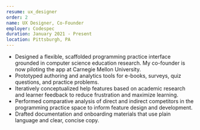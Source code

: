 ```yaml
---
resume: ux_designer
order: 2
name: UX Designer, Co-Founder
employer: Codespec
duration: January 2021 - Present
location: Pittsburgh, PA
---
```


- Designed a flexible, scaffolded programming practice interface grounded in computer science education research. My co-founder is now piloting the app at Carnegie Mellon University.
- Prototyped authoring and analytics tools for e-books, surveys, quiz questions, and practice problems.
- Iteratively conceptualized help features based on academic research and learner feedback to reduce frustration and maximize learning.
- Performed comparative analysis of direct and indirect competitors in the programming practice space to inform feature design and development.
- Drafted documentation and onboarding materials that use plain language and clear, concise copy.
